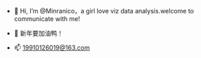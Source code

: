 - 👋 Hi, I’m @Minranico，a girl love viz data analysis.welcome to communicate with me!
- 👀 新年要加油鸭！

- 📫 19910126019@163.com 

<!---
Minranico/Minranico is a ✨ special ✨ repository because its `README.md` (this file) appears on your GitHub profile.
You can click the Preview link to take a look at your changes.
--->
